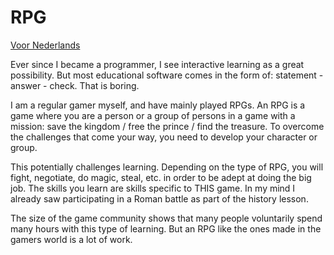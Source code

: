 # RPG

[Voor Nederlands](https://github.com/TinekeFrineke/PeopleSkills/docs/RPG_nl)

Ever since I became a programmer, I see interactive learning as a great possibility. But most educational software comes in the form of: statement - answer - check. That is boring.

I am a regular gamer myself, and have mainly played RPGs. An RPG is a game where you are a person or a group of persons in a game with a mission: save the kingdom / free the prince / find the treasure. To overcome the challenges that come your way, you need to develop your character or group.

This potentially challenges learning. Depending on the type of RPG, you will fight, negotiate, do magic, steal, etc. in order to be adept at doing the big job. The skills you learn are skills specific to THIS game. In my mind I already saw participating in a Roman battle as part of the history lesson.

The size of the game community shows that many people voluntarily spend many hours with this type of learning. But an RPG like the ones made in the gamers world is a lot of work.
